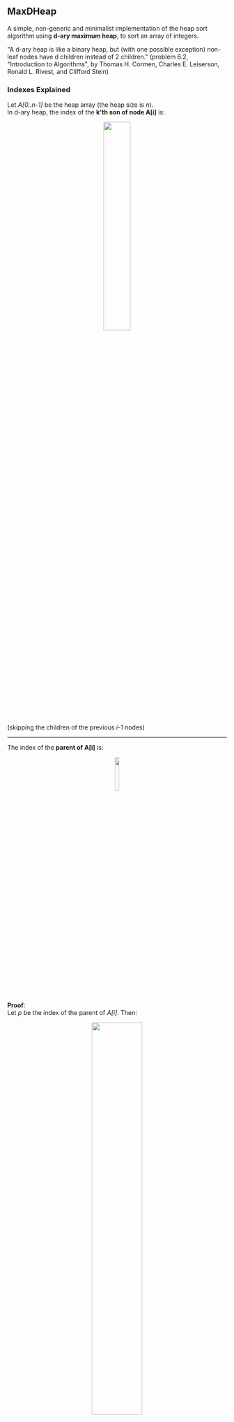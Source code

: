 ## MaxDHeap
A simple, non-generic and minimalist implementation of the heap sort algorithm
using **d-ary maximum heap**, to sort an array of integers.

"A d-ary heap is like a binary heap, but (with one possible exception) non-leaf
nodes have d children instead of 2 children." (problem 6.2, "Introduction to Algorithms",
by Thomas H. Cormen, Charles E. Leiserson, Ronald L. Rivest, and Clifford Stein)

### Indexes Explained
Let *A[0..n-1]* be the heap array (the heap size is *n*).  
In d-ary heap, the index of the **k'th son of node A[i]** is:
<center><img src="http://i.imgur.com/zNXzJpJ.png" width="35%"></center>

(skipping the children of the previous *i-1* nodes)

---
The index of the **parent of A[i]** is:
<center><img src="http://i.imgur.com/eh9s80O.png" width="14%"></center>

**Proof**:   
Let *p* be the index of the parent of *A[i]*. Then:
<center><img src="http://i.imgur.com/DeDspZn.png" width="48%"></center>
---
The **first leaf** of the heap is in index:
<center><img src="http://i.imgur.com/wi5mLto.png" width="17%"></center>

**Proof**:  
The index of the first son of A[i] is:
<center><img src="http://i.imgur.com/KVKRvPp.png" width="80%"></center>

Which means that it's **out of the array bounds**.  
In addition, for:
<center><img src="http://i.imgur.com/VgOvuQM.png" width="23%"></center>

The first son index is:
<center><img src="http://i.imgur.com/KTxiTIH.png" width="90%"></center>

Which means it's **within the array bounds**.

Because heap is an almost-full binary tree, we derive that ***i* is the index of the first leaf**.